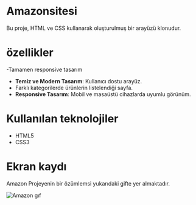 # Amazonsitesi

Bu proje, HTML ve CSS kullanarak oluşturulmuş bir arayüzü klonudur.
# özellikler

-Tamamen  responsive tasarım
- **Temiz ve Modern Tasarım**: Kullanıcı dostu arayüz.
-  Farklı kategorilerde ürünlerin listelendiği sayfa.
- **Responsive Tasarım**: Mobil ve masaüstü cihazlarda uyumlu görünüm.


# Kullanılan teknolojiler

- HTML5
- CSS3
# Ekran kaydı
Amazon Projeyenin bir özümlemsi yukarıdaki gifte yer almaktadır.

![Amazon gıf](https://github.com/user-attachments/assets/d51f5060-046d-4ace-a559-e7668ca472fb)







